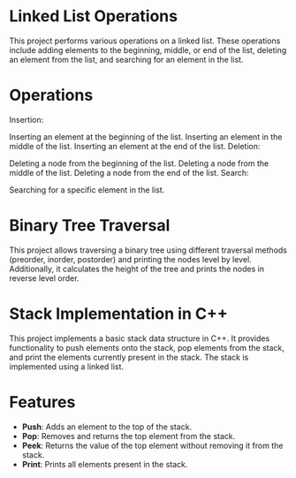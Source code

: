 
# Linked List Operations

This project performs various operations on a linked list. These operations include adding elements to the beginning, middle, or end of the list, deleting an element from the list, and searching for an element in the list.

# Operations
Insertion:

Inserting an element at the beginning of the list.
Inserting an element in the middle of the list.
Inserting an element at the end of the list.
Deletion:

Deleting a node from the beginning of the list.
Deleting a node from the middle of the list.
Deleting a node from the end of the list.
Search:

Searching for a specific element in the list.


# Binary Tree Traversal
This project allows traversing a binary tree using different traversal methods (preorder, inorder, postorder) and printing the nodes level by level. Additionally, it calculates the height of the tree and prints the nodes in reverse level order.


# Stack Implementation in C++

This project implements a basic stack data structure in C++. It provides functionality to push elements onto the stack, pop elements from the stack, and print the elements currently present in the stack. The stack is implemented using a linked list.



# Features

- **Push**: Adds an element to the top of the stack.
- **Pop**: Removes and returns the top element from the stack.
- **Peek**: Returns the value of the top element without removing it from the stack.
- **Print**: Prints all elements present in the stack.


